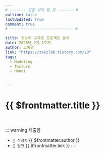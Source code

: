 ```yaml
---
# ------- 편집 하지 말 것 ------- #
outline: false
lastUpdated: True
comment: true
# ---------------------------- #

title: 하노이 교차로 프로젝트 분석
date: 2025년 2기 1주차
author: 고예경
link: "https://zak2lab.tistory.com/28"
tags:
  - Modeling
  - Texture
  - Hanoi 
  

---
```


# {{ $frontmatter.title }}

<br>

<!-- 여기는 냅두기 -->
::: warning 제출함
 - `🥳 작성자` {{ $frontmatter.author }}
 - `🔗 링크` <a :href="$frontmatter.link" target="_blank" rel="noopener"> {{ $frontmatter.link }} </a>
::: 

<!-- 업데이트 사항 등 필요한 내용 아래부터 자유롭게 사용 -->
<!-- ::: info 업데이트 내역
- 2025-08-01 첫 게시  
- 2025-08-09: 이미지 추가  
- 2025-08-10: 오타 수정
::: -->

